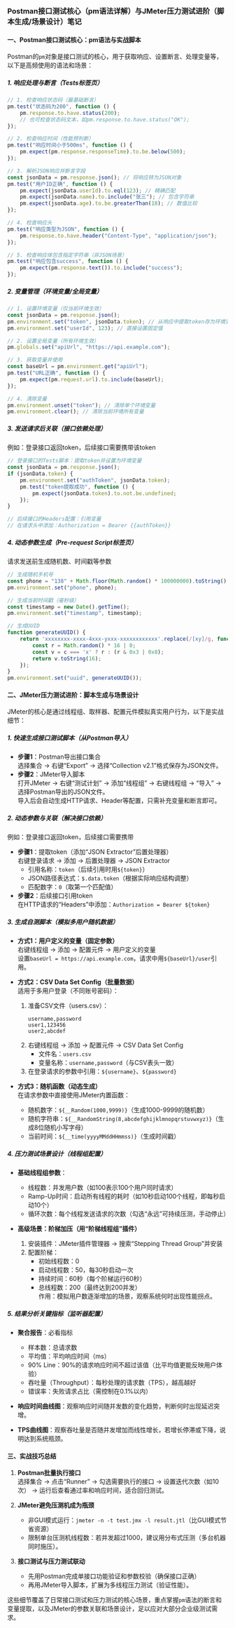 ### Postman接口测试核心（pm语法详解）与JMeter压力测试进阶（脚本生成/场景设计）笔记

#### 一、Postman接口测试核心：pm语法与实战脚本
Postman的`pm`对象是接口测试的核心，用于获取响应、设置断言、处理变量等，以下是高频使用的语法和场景：

##### 1. 响应处理与断言（Tests标签页）
```javascript
// 1. 检查响应状态码（最基础断言）
pm.test("状态码为200", function () {
    pm.response.to.have.status(200);
    // 也可检查状态码文本，如pm.response.to.have.status("OK");
});

// 2. 检查响应时间（性能预判断）
pm.test("响应时间小于500ms", function () {
    pm.expect(pm.response.responseTime).to.be.below(500);
});

// 3. 解析JSON响应并断言字段
const jsonData = pm.response.json(); // 将响应转为JSON对象
pm.test("用户ID正确", function () {
    pm.expect(jsonData.userId).to.eql(123); // 精确匹配
    pm.expect(jsonData.name).to.include("张三"); // 包含字符串
    pm.expect(jsonData.age).to.be.greaterThan(18); // 数值比较
});

// 4. 检查响应头
pm.test("响应类型为JSON", function () {
    pm.response.to.have.header("Content-Type", "application/json");
});

// 5. 检查响应体包含指定字符串（非JSON场景）
pm.test("响应包含success", function () {
    pm.expect(pm.response.text()).to.include("success");
});
```

##### 2. 变量管理（环境变量/全局变量）
```javascript
// 1. 设置环境变量（仅当前环境生效）
const jsonData = pm.response.json();
pm.environment.set("token", jsonData.token); // 从响应中提取token存为环境变量
pm.environment.set("userId", 123); // 直接设置固定值

// 2. 设置全局变量（所有环境生效）
pm.globals.set("apiUrl", "https://api.example.com");

// 3. 获取变量并使用
const baseUrl = pm.environment.get("apiUrl");
pm.test("URL正确", function () {
    pm.expect(pm.request.url).to.include(baseUrl);
});

// 4. 清除变量
pm.environment.unset("token"); // 清除单个环境变量
pm.environment.clear(); // 清除当前环境所有变量
```

##### 3. 发送请求后关联（接口依赖处理）
例如：登录接口返回token，后续接口需要携带该token
```javascript
// 登录接口的Tests脚本：提取token并设置为环境变量
const jsonData = pm.response.json();
if (jsonData.token) {
    pm.environment.set("authToken", jsonData.token);
    pm.test("token提取成功", function () {
        pm.expect(jsonData.token).to.not.be.undefined;
    });
}

// 后续接口的Headers配置：引用变量
// 在请求头中添加：Authorization = Bearer {{authToken}}
```

##### 4. 动态参数生成（Pre-request Script标签页）
请求发送前生成随机数、时间戳等参数
```javascript
// 生成随机手机号
const phone = "138" + Math.floor(Math.random() * 100000000).toString().padStart(8, "0");
pm.environment.set("phone", phone);

// 生成当前时间戳（毫秒级）
const timestamp = new Date().getTime();
pm.environment.set("timestamp", timestamp);

// 生成UUID
function generateUUID() {
    return 'xxxxxxxx-xxxx-4xxx-yxxx-xxxxxxxxxxxx'.replace(/[xy]/g, function(c) {
        const r = Math.random() * 16 | 0;
        const v = c === 'x' ? r : (r & 0x3 | 0x8);
        return v.toString(16);
    });
}
pm.environment.set("uuid", generateUUID());
```


#### 二、JMeter压力测试进阶：脚本生成与场景设计
JMeter的核心是通过线程组、取样器、配置元件模拟真实用户行为，以下是实战细节：

##### 1. 快速生成接口测试脚本（从Postman导入）
- **步骤1**：Postman导出接口集合  
  选择集合 → 右键“Export” → 选择“Collection v2.1”格式保存为JSON文件。
- **步骤2**：JMeter导入脚本  
  打开JMeter → 右键“测试计划” → 添加“线程组” → 右键线程组 → “导入” → 选择Postman导出的JSON文件。  
  导入后会自动生成HTTP请求、Header等配置，只需补充变量和断言即可。

##### 2. 动态参数与关联（解决接口依赖）
例如：登录接口返回token，后续接口需要携带
- **步骤1**：提取token（添加“JSON Extractor”后置处理器）  
  右键登录请求 → 添加 → 后置处理器 → JSON Extractor  
  - 引用名称：`token`（后续引用时用`${token}`）  
  - JSON路径表达式：`$.data.token`（根据实际响应结构调整）  
  - 匹配数字：`0`（取第一个匹配值）
- **步骤2**：后续接口引用token  
  在HTTP请求的“Headers”中添加：`Authorization = Bearer ${token}`

##### 3. 生成自测脚本（模拟多用户随机数据）
- **方式1：用户定义的变量（固定参数）**  
  右键线程组 → 添加 → 配置元件 → 用户定义的变量  
  设置`baseUrl = https://api.example.com`，请求中用`${baseUrl}/user`引用。

- **方式2：CSV Data Set Config（批量数据）**  
  适用于多用户登录（不同账号密码）：  
  1. 准备CSV文件（users.csv）：  
     ```
     username,password
     user1,123456
     user2,abcdef
     ```
  2. 右键线程组 → 添加 → 配置元件 → CSV Data Set Config  
     - 文件名：`users.csv`  
     - 变量名称：`username,password`（与CSV表头一致）  
  3. 在登录请求的参数中引用：`${username}`、`${password}`

- **方式3：随机函数（动态生成）**  
  在请求参数中直接使用JMeter内置函数：  
  - 随机数字：`${__Random(1000,9999)}`（生成1000-9999的随机数）  
  - 随机字符串：`${__RandomString(8,abcdefghijklmnopqrstuvwxyz)}`（生成8位随机小写字母）  
  - 当前时间：`${__time(yyyyMMddHHmmss)}`（生成时间戳）

##### 4. 压力测试场景设计（线程组配置）
- **基础线程组参数**：  
  - 线程数：并发用户数（如100表示100个用户同时请求）  
  - Ramp-Up时间：启动所有线程的耗时（如10秒启动100个线程，即每秒启动10个）  
  - 循环次数：每个线程发送请求的次数（勾选“永远”可持续压测，手动停止）

- **高级场景：阶梯加压（用“阶梯线程组”插件）**  
  1. 安装插件：JMeter插件管理器 → 搜索“Stepping Thread Group”并安装  
  2. 配置阶梯：  
     - 初始线程数：0  
     - 启动线程数：50，每30秒启动一次  
     - 持续时间：60秒（每个阶梯运行60秒）  
     - 总线程数：200（最终达到200并发）  
  作用：模拟用户数逐渐增加的场景，观察系统何时出现性能拐点。

##### 5. 结果分析关键指标（监听器配置）
- **聚合报告**：必看指标  
  - 样本数：总请求数  
  - 平均值：平均响应时间（ms）  
  - 90% Line：90%的请求响应时间不超过该值（比平均值更能反映用户体验）  
  - 吞吐量（Throughput）：每秒处理的请求数（TPS），越高越好  
  - 错误率：失败请求占比（需控制在0.1%以内）

- **响应时间曲线图**：观察响应时间随并发数的变化趋势，判断何时出现延迟突增。

- **TPS曲线图**：观察吞吐量是否随并发增加而线性增长，若增长停滞或下降，说明达到系统瓶颈。


#### 三、实战技巧总结
1. **Postman批量执行接口**  
   选择集合 → 点击“Runner” → 勾选需要执行的接口 → 设置迭代次数（如10次） → 运行后查看通过率和响应时间，适合回归测试。

2. **JMeter避免压测机成为瓶颈**  
   - 非GUI模式运行：`jmeter -n -t test.jmx -l result.jtl`（比GUI模式节省资源）  
   - 限制单台压测机线程数：若并发超过1000，建议用分布式压测（多台机器同时施压）。

3. **接口测试与压力测试联动**  
   - 先用Postman完成单接口功能验证和参数校验（确保接口正确）  
   - 再用JMeter导入脚本，扩展为多线程压力测试（验证性能）。

这些细节覆盖了日常接口测试和压力测试的核心场景，重点掌握`pm`语法的断言和变量提取，以及JMeter的参数关联和场景设计，足以应对大部分企业级测试需求。
